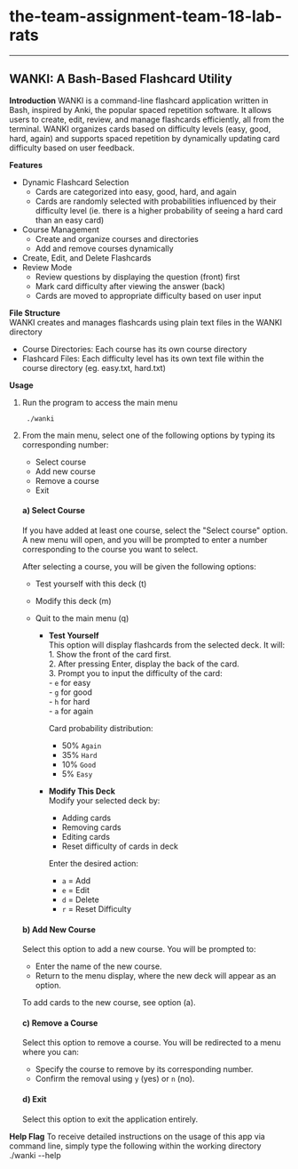 # the-team-assignment-team-18-lab-rats
-------------------------------------
WANKI: A Bash-Based Flashcard Utility
-------------------------------------

**Introduction**
WANKI is a command-line flashcard application written in Bash, inspired by Anki, the popular spaced repetition software. It allows users to create, edit, review, and manage flashcards efficiently, all from the terminal. WANKI organizes cards based on difficulty levels (easy, good, hard, again) and supports spaced repetition by dynamically updating card difficulty based on user feedback.

**Features**
- Dynamic Flashcard Selection
  - Cards are categorized into easy, good, hard, and again
  - Cards are randomly selected with probabilities influenced by their difficulty level (ie. there is a higher probability of seeing a hard card than an easy card)
- Course Management
  - Create and organize courses and directories
  - Add and remove courses dynamically
- Create, Edit, and Delete Flashcards
- Review Mode
  - Review questions by displaying the question (front) first
  - Mark card difficulty after viewing the answer (back)
  - Cards are moved to appropriate difficulty based on user input

**File Structure**  
WANKI creates and manages flashcards using plain text files in the WANKI directory
- Course Directories: Each course has its own course directory
- Flashcard Files: Each difficulty level has its own text file within the course directory (eg. easy.txt, hard.txt)

**Usage**
1. Run the program to access the main menu

        ./wanki

2. From the main menu, select one of the following options by typing its corresponding number:  
   - Select course  
   - Add new course  
   - Remove a course  
   - Exit  

   #### **a) Select Course**  
   If you have added at least one course, select the "Select course" option. A new menu will open, and you will be prompted to enter a number corresponding to the course you want to select.  

   After selecting a course, you will be given the following options:  
   - Test yourself with this deck (t)  
   - Modify this deck (m)  
   - Quit to the main menu (q)  

      - **Test Yourself**  
      This option will display flashcards from the selected deck. It will:  
             1. Show the front of the card first.  
             2. After pressing Enter, display the back of the card.  
             3. Prompt you to input the difficulty of the card:  
               - `e` for easy  
               - `g` for good  
               - `h` for hard  
               - `a` for again
        
         Card probability distribution:
         - 50% `Again`  
         - 35% `Hard` 
         - 10% `Good`  
         - 5% `Easy`  

      - **Modify This Deck**  
         Modify your selected deck by:  
         - Adding cards  
         - Removing cards  
         - Editing cards
         - Reset difficulty of cards in deck  

         Enter the desired action:  
         - `a` = Add  
         - `e` = Edit  
         - `d` = Delete
         - `r` = Reset Difficulty

   #### **b) Add New Course**  
   Select this option to add a new course. You will be prompted to:  
   - Enter the name of the new course.  
   - Return to the menu display, where the new deck will appear as an option.  

   To add cards to the new course, see option (a).  

   #### **c) Remove a Course**  
   Select this option to remove a course. You will be redirected to a menu where you can:  
   - Specify the course to remove by its corresponding number.  
   - Confirm the removal using `y` (yes) or `n` (no).  

   #### **d) Exit**  
   Select this option to exit the application entirely.  

**Help Flag**
To receive detailed instructions on the usage of this app via command line, simply type the following within the working directory
        ./wanki --help

